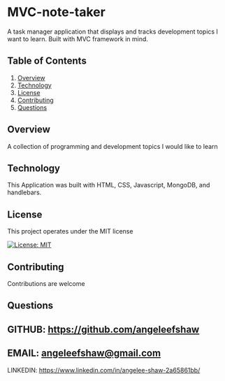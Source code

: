 # MVC-note-taker
A task manager application that displays and tracks development topics I want to learn. Built with MVC framework in mind.

  
  ## Table of Contents
  1. [Overview](#Overview)
  2. [Technology](#Technology)
  3. [License](#License)
  4. [Contributing](#Contributing)
  5. [Questions](#Questions)
  
  ## Overview 
  
  A collection of programming and development topics I would like to learn

  ## Technology
  
  This Application was built with HTML, CSS, Javascript, MongoDB, and handlebars.
  
  ## License
  This project operates under the MIT license
  
  [![License: MIT](https://img.shields.io/badge/License-MIT-yellow.svg)](https://opensource.org/licenses/MIT)
  
  ## Contributing 
  Contributions are welcome
  
  ## Questions
  
  GITHUB: https://github.com/angeleefshaw
  --
  EMAIL: angeleefshaw@gmail.com
  --
  LINKEDIN: https://www.linkedin.com/in/angelee-shaw-2a65861bb/
